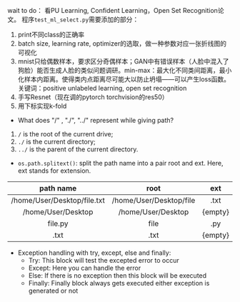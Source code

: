 wait to do：
看PU Learning, Confident Learning，Open Set Recognition论文。
程序`test_ml_select.py`需要添加的部分：
1. print不同class的正确率
1. batch size, learning rate, optimizer的选取，做一种参数对应一张折线图的可视化
1. mnist只给偶数样本，要求区分奇偶样本；GAN中有错误样本（人脸中混入了狗脸）能否生成人脸的类似问题调研。min-max：最大化不同类间距离，最小化样本内距离。使得类内点距离尽可能大以防止坍塌——可以产生loss函数。关键词：positive unlabeled learning, open set recognition
1. 手写Resnet（现在调的pytorch torchvision的res50）
1. 用下标实现k-fold

- What does "/" , "./", "../" represent while giving path?
1. `/` is the root of the current drive;
2. `./` is the current directory;
3. `../` is the parent of the current directory.
- `os.path.splitext()`: split the path name into a pair root and ext. Here, ext stands for extension.

| path name | root | ext |
| :----: | :----: | :----: |
| /home/User/Desktop/file.txt | /home/User/Desktop/file | .txt |
| /home/User/Desktop | /home/User/Desktop | {empty} |
| file.py | file | .py |
| .txt | .txt | {empty} |
- Exception handling with try, except, else and finally:
    - Try: This block will test the excepted error to occur
    - Except:  Here you can handle the error
    - Else: If there is no exception then this block will be executed
    - Finally: Finally block always gets executed either exception is generated or not